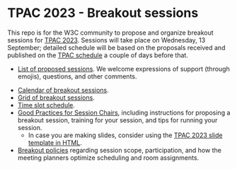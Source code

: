# TPAC 2023 - Breakout sessions
This repo is for the W3C community to propose and organize breakout sessions for [TPAC 2023](https://www.w3.org/2023/09/TPAC/). Sessions will take place on Wednesday, 13 September; detailed schedule will be based on the proposals received and published on the [TPAC schedule](https://www.w3.org/2023/09/TPAC/schedule.html#wednesday) a couple of days before that.

* [List of proposed sessions](https://github.com/w3c/tpac2023-breakouts/issues). We welcome expressions of support (through emojis), questions, and other comments.
<!-- * [Propose a new session](https://github.com/w3c/tpac2023-breakouts/issues/new?assignees=&labels=session&projects=&template=session.yml) (for those who have registered for TPAC or plan to). -->
* [Calendar of breakout sessions](https://www.w3.org/calendar/tpac2023/breakout-sessions/).
* [Grid of breakout sessions](https://www.w3.org/2023/09/TPAC/breakouts.html#grid).
* [Time slot schedule](https://github.com/w3c/tpac2023-breakouts/wiki/Breakout-time-slots).
* [Good Practices for Session Chairs](https://github.com/w3c/tpac-breakouts/wiki/Good-Practices-for-Session-Chairs), including instructions for proposing a breakout session, training for your session, and tips for running your session.
    * In case you are making slides, consider using the [TPAC 2023 slide template in HTML](https://www.w3.org/2023/Talks/TPAC/Templates/).
* [Breakout policies](https://github.com/w3c/tpac-breakouts/wiki/Policies) regarding session scope, participation, and how the meeting planners optimize scheduling and room assignments.

